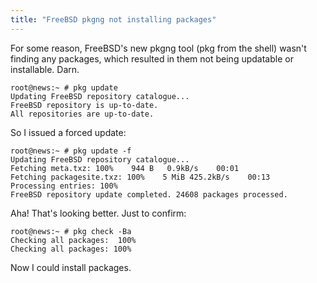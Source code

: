 ```yaml
---
title: "FreeBSD pkgng not installing packages"
---
```

For some reason, FreeBSD's new pkgng tool (pkg from the shell) wasn't finding any packages, which resulted in them not being updatable or installable. Darn.

    root@news:~ # pkg update
    Updating FreeBSD repository catalogue...
    FreeBSD repository is up-to-date.
    All repositories are up-to-date.

So I issued a forced update:

    root@news:~ # pkg update -f
    Updating FreeBSD repository catalogue...
    Fetching meta.txz: 100%    944 B   0.9kB/s    00:01    
    Fetching packagesite.txz: 100%    5 MiB 425.2kB/s    00:13    
    Processing entries: 100%
    FreeBSD repository update completed. 24608 packages processed.

Aha! That's looking better. Just to confirm:

    root@news:~ # pkg check -Ba
    Checking all packages:  100%
    Checking all packages: 100%

Now I could install packages.


